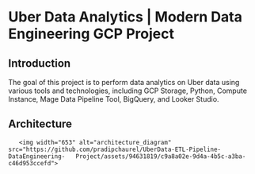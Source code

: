 ﻿# Uber Data Analytics | Modern Data Engineering GCP Project
 
 ## Introduction
 The goal of this project is to perform data analytics on Uber data using various tools and technologies, including GCP Storage, Python, Compute Instance, Mage Data Pipeline Tool, BigQuery, and Looker Studio.
 
 
 ## Architecture
       <img width="653" alt="architecture_diagram" src="https://github.com/pradipchaurel/UberData-ETL-Pipeline-DataEngineering-   Project/assets/94631819/c9a8a02e-9d4a-4b5c-a3ba-c46d953ccefd">
 
